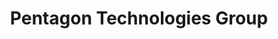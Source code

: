 ---
title: "Pentagon Technologies Group"
url: /chandler/pentagon-technologies-group/
shop: Möbel
---